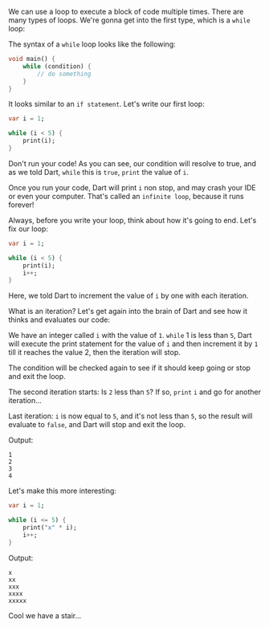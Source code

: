 We can use a loop to execute a block of code multiple times. There are many types of loops. We're gonna get into the first type, which is a `while` loop:

The syntax of a `while` loop looks like the following:

```dart
void main() {
    while (condition) {
        // do something
    }
}
```

It looks similar to an `if statement`. Let's write our first loop:

```dart
var i = 1;

while (i < 5) {
    print(i);
}
```

Don't run your code! As you can see, our condition will resolve to true, and as we told Dart, `while` this is `true`, `print` the value of `i`.

Once you run your code, Dart will print `i` non stop, and may crash your IDE or even your computer. That's called an `infinite loop`, because it runs forever!

Always, before you write your loop, think about how it's going to end. Let's fix our loop:

```dart
var i = 1;

while (i < 5) {
    print(i);
    i++;
}
```

Here, we told Dart to increment the value of `i` by one with each iteration.

What is an iteration?
Let's get again into the brain of Dart and see how it thinks and evaluates our code:

We have an integer called `i` with the value of `1`. `while` 1 is less than `5`, Dart will execute the print statement for the value of `i` and then increment it by `1` till it reaches the value 2, then the iteration will stop.

The condition will be checked again to see if it should keep going or stop and exit the loop.

The second iteration starts: Is `2` less than `5`? If so, `print` `i` and go for another iteration...

Last iteration: `i` is now equal to `5`, and it's not less than `5`, so the result will evaluate to `false`, and Dart will stop and exit the loop.

Output:

```
1
2
3
4
```

Let's make this more interesting:

```dart
var i = 1;

while (i <= 5) {
    print("x" * i);
    i++;
}
```

Output:

```
x
xx
xxx
xxxx
xxxxx
```

Cool we have a stair...
